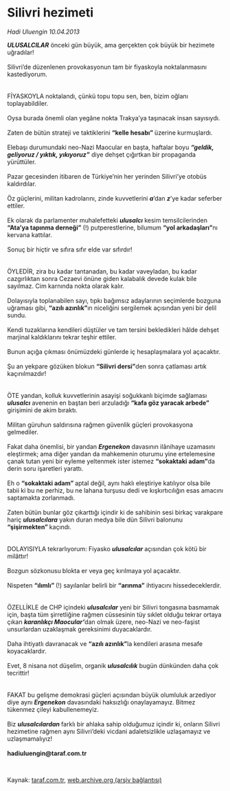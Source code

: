 # Silivri hezimeti

*Hadi Uluengin 10.04.2013*

<div class="yazi"><p><b><i>ULUSALCILAR</i></b> önceki gün büyük, ama gerçekten çok büyük bir hezimete uğradılar!<br/><br/>Silivri’de düzenlenen provokasyonun tam bir fiyaskoyla noktalanmasını kastediyorum.<br/><br/><br/>FİYASKOYLA noktalandı, çünkü topu topu sen, ben, bizim oğlanı toplayabildiler.<br/><br/>Oysa burada önemli olan yegâne nokta Trakya’ya taşınacak insan sayısıydı.<br/><br/>Zaten de bütün strateji ve taktiklerini <b>“kelle hesabı” </b>üzerine kurmuşlardı.<br/><br/>Elebaşı durumundaki neo-Nazi Maocular en başta, haftalar boyu <b><i>“geldik, geliyoruz / yıktık, yıkıyoruz”</i></b> diye dehşet çığırtkan bir propaganda yürüttüler.<br/><br/>Pazar gecesinden itibaren de Türkiye’nin her yerinden Silivri’ye otobüs kaldırdılar.<br/><br/>Öz güçlerini, militan kadrolarını, zinde kuvvetlerini <b><i>a</i></b>’dan <b><i>z</i></b>’ye kadar seferber ettiler.<br/><br/>Ek olarak da parlamenter muhalefetteki <b><i>ulusalcı</i></b> kesim temsilcilerinden <b>“Ata’ya tapınma derneği”</b> (!) putperestlerine, bilumum <b>“yol arkadaşları”</b>nı kervana kattılar.<br/><br/>Sonuç bir hiçtir ve sıfıra sıfır elde var sıfırdır!<br/><br/><br/>ÖYLEDİR, zira bu kadar tantanadan, bu kadar vaveyladan, bu kadar cazgırlıktan sonra Cezaevi önüne giden kalabalık devede kulak bile sayılmaz. Cim karnında nokta olarak kalır.<br/><br/>Dolayısıyla toplanabilen sayı, tıpkı bağımsız adaylarının seçimlerde bozguna uğraması gibi, <b>“azılı azınlık”</b>ın niceliğini sergilemek açısından yeni bir delil sundu.<br/><br/>Kendi tuzaklarına kendileri düştüler ve tam tersini bekledikleri hâlde dehşet marjinal kaldıklarını tekrar teşhir ettiler.<br/><br/>Bunun açığa çıkması önümüzdeki günlerde iç hesaplaşmalara yol açacaktır.<br/><br/>Şu an yekpare gözüken blokun <b>“Silivri dersi”</b>den sonra çatlaması artık kaçınılmazdır!<br/><br/><br/>ÖTE yandan, kolluk kuvvetlerinin asayişi soğukkanlı biçimde sağlaması <b><i>ulusalcı</i></b> avenenin en baştan beri arzuladığı <b>“kafa göz yaracak arbede”</b> girişimini de akim bıraktı.<br/><br/>Militan güruhun saldırısına rağmen güvenlik güçleri provokasyona gelmediler.<br/><br/>Fakat daha önemlisi, bir yandan <b><i>Ergenekon</i></b> davasının ilânihaye uzamasını eleştirmek; ama diğer yandan da mahkemenin oturumu yine ertelemesine çanak tutan yeni bir eyleme yeltenmek ister istemez <b>“sokaktaki adam”</b>da derin soru işaretleri yarattı.<br/><br/>Eh o <b>“sokaktaki adam” </b>aptal değil, aynı haklı eleştiriye katılıyor olsa bile tabii ki bu ne perhiz, bu ne lahana turşusu dedi ve kışkırtıcılığın esas amacını saptamakta zorlanmadı.<br/><br/>Zaten bütün bunlar göz çıkarttığı içindir ki de sahibinin sesi birkaç varakpare hariç <b><i>ulusalcılara</i></b> yakın duran medya bile dün Silivri balonunu <b>“şişirmekten” </b>kaçındı.<br/><br/><br/>DOLAYISIYLA tekrarlıyorum: Fiyasko <b><i>ulusalcılar </i></b>açısından çok kötü bir milâttır!<br/><br/>Bozgun sözkonusu<b><i> </i></b>blokta er veya geç kırılmaya yol açacaktır.<br/><br/>Nispeten <b>“ılımlı” </b>(!) sayılanlar belirli bir <b>“arınma”</b> ihtiyacını hissedeceklerdir.<br/><br/><br/>ÖZELLİKLE de CHP içindeki <b><i>ulusalcılar</i></b> yeni bir Silivri tongasına<b> </b>basmamak için, başta tüm şirretliğine rağmen cüssesinin tüy sıklet olduğu tekrar ortaya çıkan <b><i>karanlıkçı Maocular’</i></b>dan olmak üzere, neo-Nazi ve neo-faşist unsurlardan uzaklaşmak gereksinimi duyacaklardır.<br/><br/>Daha ihtiyatlı davranacak ve <b>“azılı azınlık”</b>la kendileri arasına mesafe koyacaklardır.<br/><br/>Evet, 8 nisana not düşelim, organik <b><i>ulusalcılık</i></b> bugün dünkünden daha çok tecrittir!<br/><br/><br/>FAKAT bu gelişme demokrasi güçleri açısından büyük olumluluk arzediyor diye aynı <b><i>Ergenekon</i></b> davasındaki haksızlığı onaylayamayız. Bitmez tükenmez çileyi kabullenemeyiz. <br/><br/>Biz <b><i>ulusalcılardan </i></b>farklı bir ahlaka sahip olduğumuz içindir ki, onların Silivri hezimetine rağmen aynı Silivri’deki vicdani adaletsizlikle uzlaşamayız ve uzlaşmamalıyız!    <br/><br/><b>hadiuluengin@taraf.com.tr</b></p>
<p> </p>
</div>

Kaynak: [taraf.com.tr](m), [web.archive.org (arşiv bağlantısı)](http://web.archive.org/web/20130621154121/http://taraf.com.tr/hadi-uluengin/makale-silivri-hezimeti.htm)
